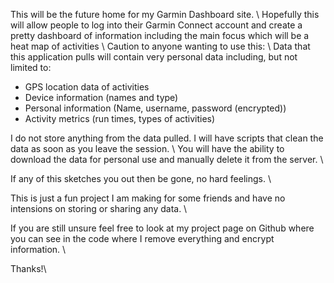This will be the future home for my Garmin Dashboard site. \\
Hopefully this will allow people to log into their Garmin Connect account and create a pretty dashboard of information including the main focus which will be a heat map of activities \\
Caution to anyone wanting to use this: \\
Data that this application pulls will contain very personal data including, but not limited to:
  - GPS location data of activities
  - Device information (names and type)
  - Personal information (Name, username, password (encrypted))
  - Activity metrics (run times, types of activities)

I do not store anything from the data pulled. I will have scripts that clean the data as soon as you leave the session. \\
You will have the ability to download the data for personal use and manually delete it from the server. \\

If any of this sketches you out then be gone, no hard feelings. \\

This is just a fun project I am making for some friends and have no intensions on storing or sharing any data. \\

If you are still unsure feel free to look at my project page on Github where you can see in the code where I remove everything and encrypt information. \\

Thanks!\\